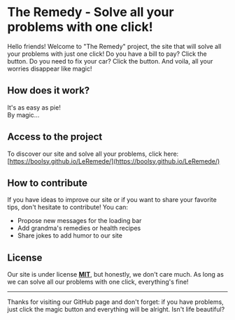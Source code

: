 # The Remedy - Solve all your problems with one click!

Hello friends! Welcome to "The Remedy" project, the site that will solve all your problems with just one click! Do you have a bill to pay? Click the button. Do you need to fix your car? Click the button. And voila, all your worries disappear like magic!

## How does it work?

It's as easy as pie!<br>
By magic...

## Access to the project

To discover our site and solve all your problems, click here:
[https://boolsy.github.io/LeRemede/](https://boolsy.github.io/LeRemede/)

## How to contribute

If you have ideas to improve our site or if you want to share your favorite tips, don't hesitate to contribute! You can:

- Propose new messages for the loading bar
- Add grandma's remedies or health recipes
- Share jokes to add humor to our site

## License

Our site is under license __[MIT](https://www.youtube.com/watch?v=dQw4w9WgXcQ)__, but honestly, we don't care much. As long as we can solve all our problems with one click, everything's fine!

---

Thanks for visiting our GitHub page and don't forget: if you have problems, just click the magic button and everything will be alright. Isn't life beautiful?
